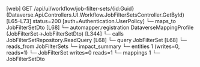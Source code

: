 [web] GET /api/ui/workflow/job-filter-sets/{id:Guid}  (Dataverse.Api.Controllers.UI.Workflow.JobFilterSetsController.GetById)  [L65–L73] status=200 [auth=Authentication.UserPolicy]
  └─ maps_to JobFilterSetDto [L68]
    └─ automapper.registration DataverseMappingProfile (JobFilterSet->JobFilterSetDto) [L344]
  └─ calls JobFilterSetRepository.ReadQuery [L68]
  └─ query JobFilterSet [L68]
    └─ reads_from JobFilterSets
  └─ impact_summary
    └─ entities 1 (writes=0, reads=1)
      └─ JobFilterSet writes=0 reads=1
    └─ mappings 1
      └─ JobFilterSetDto

